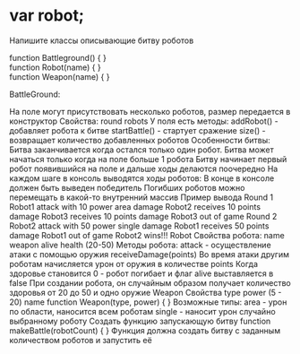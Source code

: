 
# var robot;
Напишите классы описывающие битву роботов  

function Battleground() {
}  
function Robot(name) {
}  
function Weapon(name) {
}

BattleGround:

На поле могут присутствовать несколько роботов, размер передается в конструктор
Свойства:
round
robots
У поля есть методы:
addRobot() - добавляет робота к битве
startBattle() - стартует сражение
size() - возвращает количество добавленных роботов
Особенности битвы:
Битва заканчивается когда остался только один робот.
Битва может начаться только когда на поле больше 1 робота
Битву начинает первый робот появившийся на поле и дальше ходы делаются поочередно
На каждом шаге в консоль выводятся ходы роботов:
В конце в консоле должен быть выведен победитель
Погибших роботов можно перемещать в какой-то внутренний массив
Пример вывода
Round 1
Robot1 attack with 10 power area damage
Robot2 receives 10 points damage
Robot3 receives 10 points damage
Robot3 out of game
Round 2
Robot2 attack with 50 power single damage
Robot1 receives 50 points damage
Robot1 out of game
Robot2 wins!!!
Robot
Свойства робота:
name
weapon
alive
health (20-50)
Методы робота:
attack - осуществление атаки с помощью оружия
receiveDamage(points)
Во время атаки другим роботам начисляется урон от оружия в количестве points Когда здоровье становится 0 - робот погибает и флаг alive выставляется в false При создании робота, он случайным образом получает количество здоровья от 20 до 50 и одно оружие
Weapon
Свойства
type
power (5 - 20)
name
function Weapon(type, power) {
}
Возможные типы:
area - урон по области, наносится всем роботам
single - наносит урон случайно выбранному роботу
Создать функцию запускающую битву
function makeBattle(robotCount) {
}
Функция должна создать битву с заданным количеством роботов и запустить её
